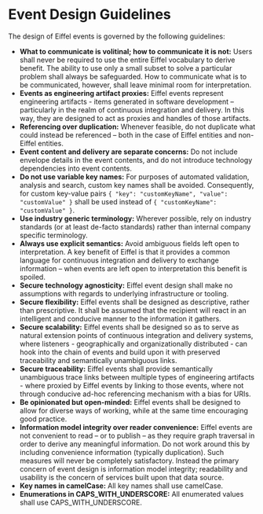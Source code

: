 # Event Design Guidelines
The design of Eiffel events is governed by the following guidelines:

* __What to communicate is volitinal; how to communicate it is not:__ Users shall never be required to use the entire Eiffel vocabulary to derive benefit. The ability to use only a small subset to solve a particular problem shall always be safeguarded. How to communicate what is to be communicated, however, shall leave minimal room for interpretation.
* __Events as engineering artifact proxies:__ Eiffel events represent engineering artifacts - items generated in software development – particularly in the realm of continuous integration and delivery. In this way, they are designed to act as proxies and handles of those artifacts.
* __Referencing over duplication:__ Whenever feasible, do not duplicate what could instead be referenced – both in the case of Eiffel entities and non-Eiffel entities.
* __Event content and delivery are separate concerns:__ Do not include envelope details in the event contents, and do not introduce technology dependencies into event contents.
* __Do not use variable key names:__ For purposes of automated validation, analysis and search, custom key names shall be avoided. Consequently, for custom key-value pairs `{ "key": "customKeyName", "value": "customValue" }` shall be used instead of `{ "customKeyName": "customValue" }`.
* __Use industry generic terminology:__ Wherever possible, rely on industry standards (or at least de-facto standards) rather than internal company specific terminology.
* __Always use explicit semantics:__ Avoid ambiguous fields left open to interpretation. A key benefit of Eiffel is that it provides a common language for continuous integration and delivery to exchange information – when events are left open to interpretation this benefit is spoiled.
* __Secure technology agnosticity:__ Eiffel event design shall make no assumptions with regards to underlying infrastructure or tooling.
* __Secure flexibility:__ Eiffel events shall be designed as descriptive, rather than prescriptive. It shall be assumed that the recipient will react in an intelligent and conducive manner to the information it gathers.
* __Secure scalability:__ Eiffel events shall be designed so as to serve as natural extension points of continuous integration and delivery systems, where listeners - geographically and organizationally distributed - can hook into the chain of events and build upon it with preserved traceability and semantically unambiguous links.
* __Secure traceability:__ Eiffel events shall provide semantically unambiguous trace links between multiple types of engineering artifacts - where proxied by Eiffel events by linking to those events, where not through conducive ad-hoc referencing mechanism with a bias for URIs.
* __Be opinionated but open-minded:__ Eiffel events shall be designed to allow for diverse ways of working, while at the same time encouraging good practice.
* __Information model integrity over reader convenience:__ Eiffel events are not convenient to read – or to publish – as they require graph traversal in order to derive any meaningful information. Do not work around this by including convenience information (typically duplication). Such measures will never be completely satisfactory. Instead the primary concern of event design is information model integrity; readability and usability is the concern of services built upon that data source.
* __Key names in camelCase:__ All key names shall use camelCase.
* __Enumerations in CAPS_WITH_UNDERSCORE:__ All enumerated values shall use CAPS_WITH_UNDERSCORE.




